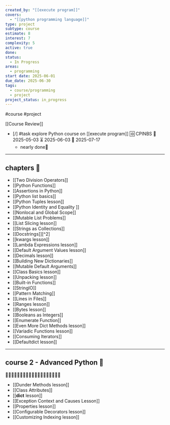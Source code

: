 ```yaml
---
created_by: "[[execute program]]"
covers:
  - "[[python programming language]]"
type: project
subtype: course
estimate: 8
interest: 7
complexity: 5
active: true
done:
status:
  - In Progress
areas:
  - programming
start date: 2025-06-01
due_date: 2025-06-30
tags:
  - course/programming
  - project
project_status: in_progress
---
```

#course #project

[[Course Review]]

- [/] #task explore Python course on [[execute program]] 🆔 CPlNBS 🛫 2025-05-03 ⏳ 2025-06-03 📅 2025-07-17
	- nearly done🔹
___

## chapters 📑

- [[Two Division Operators]]
- [[Python Functions]]
- [[Assertions in Python]]
- [[Python list basics]]
- [[Python Tuples lesson]]
- [[Python Identity and Equality ]]
- [[Nonlocal and Global Scope]]
- [[Mutable List Problems]]
- [[List Slicing lesson]]
- [[Strings as Collections]]
- [[Docstrings]][^2] 
- [[kwargs lesson]]
- [[Lambda Expressions lesson]]
- [[Default Argument Values lesson]]
- [[Decimals lesson]]
- [[Building New Dictionaries]]
- [[Mutable Default Arguments]]
- [[Class Basics lesson]]
- [[Unpacking lesson]]
- [[Built-in Functions]]
- [[StringIO]]
- [[Pattern Matching]]
- [[Lines in Files]]
- [[Ranges lesson]]
- [[Bytes lesson]]
- [[Booleans as Integers]]
- [[Enumerate Function]]
- [[Even More Dict Methods lesson]]
- [[Variadic Functions lesson]]
- [[Consuming Iterators]]
- [[Defaultdict lesson]]

___
## course 2 - Advanced Python 🐍
🐍🐍🐍🐍🐍🐍🐍🐍🐍🐍🐍🐍🐍🐍🐍🐍🐍🐍🐍

- [[Dunder Methods lesson]]
- [[Class Attributes]]
- [[__dict__ lesson]]
- [[Exception Context and Causes Lesson]]
- [[Properties lesson]]
- [[Configurable Decorators lesson]]
- [[Customizing Indexing lesson]]